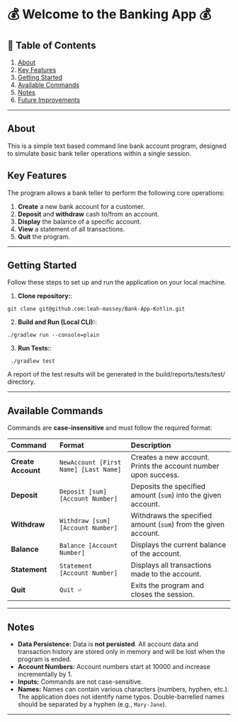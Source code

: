 # 💰 Welcome to the Banking App 💰



## 📝 Table of Contents

1.  [About](#about)
2.  [Key Features](#key-features)
3.  [Getting Started](#getting-started)
4.  [Available Commands](#available-commands)
5.  [Notes](#notes)
6.  [Future Improvements](#future-improvements)

-----

## About

This is a simple text based command line bank account program, designed to simulate basic bank teller operations within a single session.

## Key Features

The program allows a bank teller to perform the following core operations:

1.  **Create** a new bank account for a customer.
2.  **Deposit** and **withdraw** cash to/from an account.
3.  **Display** the balance of a specific account.
4.  **View** a statement of all transactions.
5.  **Quit** the program.

-----

## Getting Started

Follow these steps to set up and run the application on your local machine.

1.  **Clone repository:**:

`` git clone git@github.com:leah-massey/Bank-App-Kotlin.git ``

2.  **Build and Run (Local CLI):**:

`` ./gradlew run --console=plain ``


3. **Run Tests:**:

 `` ./gradlew test``

 A report of the test results will be generated in the build/reports/tests/test/ directory.

-----

## Available Commands

Commands are **case-insensitive** and must follow the required format:

| Command            | Format                                | Description                                                    |
|:-------------------|:--------------------------------------|:---------------------------------------------------------------|
| **Create Account** | `NewAccount [First Name] [Last Name]` | Creates a new account. Prints the account number upon success. |
| **Deposit**        | `Deposit [sum] [Account Number]`      | Deposits the specified amount (`sum`) into the given account.  |
| **Withdraw**       | `Withdraw [sum] [Account Number]`     | Withdraws the specified amount (`sum`) from the given account. |
| **Balance**        | `Balance [Account Number]`            | Displays the current balance of the account.                   |
| **Statement**      | `Statement [Account Number]`          | Displays all transactions made to the account.                 |
| **Quit**           | `Quit ⏎`                              | Exits the program and closes the session.                      |

-----

## Notes

* **Data Persistence:** Data is **not persisted**. All account data and transaction history are stored only in memory and will be lost when the program is ended.
* **Account Numbers:** Account numbers start at 10000 and increase incrementally by 1.
* **Inputs:** Commands are not case-sensitive.
* **Names:** Names can contain various characters (numbers, hyphen, etc.). The application does not identify name typos. Double-barrelled names should be separated by a hyphen (e.g., `Mary-Jane`).

-----

